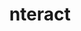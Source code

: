 ---
blog: https://blog.nteract.io/
codehost: https://github.com/nteract
logohandle: nteractio
sort: nteract
title: nteract
twitter: https://x.com/nteractio
website: https://nteract.io/
---